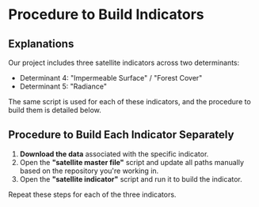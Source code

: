 # Procedure to Build Indicators

## Explanations

Our project includes three satellite indicators across two determinants:
- Determinant 4: "Impermeable Surface" / "Forest Cover"
- Determinant 5: "Radiance"

The same script is used for each of these indicators, and the procedure to build them is detailed below.

## Procedure to Build Each Indicator Separately

1. **Download the data** associated with the specific indicator.
2. Open the **"satellite master file"** script and update all paths manually based on the repository you're working in.
3. Open the **"satellite indicator"** script and run it to build the indicator.
   
Repeat these steps for each of the three indicators.

